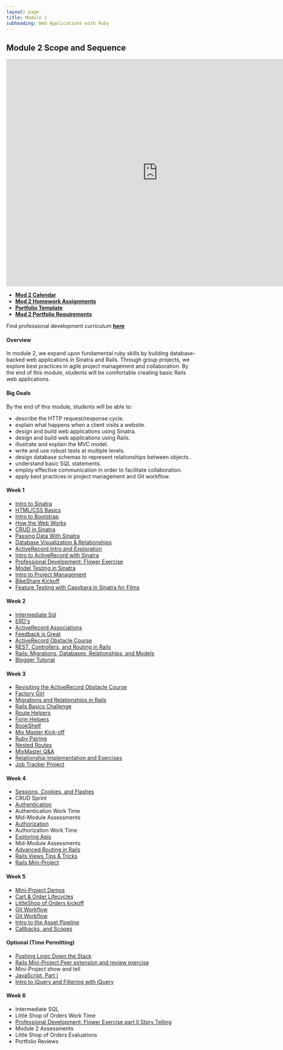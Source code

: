 ```yaml
---
layout: page
title: Module 2
subheading: Web Applications with Ruby
---
```


## Module 2 Scope and Sequence

<iframe src="https://calendar.google.com/calendar/embed?mode=week&src=casimircreative.com_rps2hg1nfqjih4rcl3gl6s4lpk%40group.calendar.google.com&ctz=America/Denver" style="border: 0" width="800" height="600" frameborder="0" scrolling="no"></iframe>

* [__Mod 2 Calendar__](https://calendar.google.com/calendar/embed?src=casimircreative.com_rps2hg1nfqjih4rcl3gl6s4lpk@group.calendar.google.com&ctz=America/Denver)
* [__Mod 2 Homework Assignments__](homework)
* [__Portfolio Template__](https://raw.githubusercontent.com/turingschool/portfolios/master/template.markdown)
* [__Mod 2 Portfolio Requirements__](https://github.com/turingschool/portfolios#module-2)

Find professional development curriculum [__here__](/professional_development)

#### Overview

In module 2, we expand upon fundamental ruby skills by building database-backed web applications in Sinatra and Rails. Through group projects, we explore best practices in agile project management and collaboration. By the end of this module, students will be comfortable creating basic Rails web applications.

#### Big Goals

By the end of this module, students will be able to:

* describe the HTTP request/response cycle.
* explain what happens when a client visits a website.
* design and build web applications using Sinatra.
* design and build web applications using Rails.
* illustrate and explain the MVC model.
* write and use robust tests at multiple levels.
* design database schemas to represent relationships between objects .
* understand basic SQL statements.
* employ effective communication in order to facilitate collaboration.
* apply best practices in project management and Git workflow.



#### Week 1

* [Intro to Sinatra](lessons/introduction_to_sinatra)
* [HTML/CSS Basics](slides/html_css_basics/html_css_basics)
* [Intro to Bootstrap](lessons/introduction_to_bootstrap_v2)
* [How the Web Works](lessons/how_the_web_works)
* [CRUD in Sinatra](lessons/crud-intro-sinatra)
* [Passing Data With Sinatra](https://github.com/turingschool/shopping)
* [Database Visualization & Relationships](lessons/visualising_and_implementing_database_relationships)
* [ActiveRecord Intro and Exploration](https://github.com/turingschool/intro-to-ar)
* [Intro to ActiveRecord with Sinatra](lessons/intro_to_active_record_in_sinatra)
* [Professional Development: Flower Exercise](../professional_development/module_two/flower_exercise)
* [Model Testing in Sinatra](lessons/model_testing_in_sinatra_with_films)
* [Intro to Project Management](lessons/intro_to_project_management)
* [BikeShare Kickoff](https://github.com/turingschool/bike-share)
* [Feature Testing with Capybara in Sinatra for Films](lessons/feature_testing_in_sinatra_with_films)

#### Week 2

* [Intermediate Sql]()
* [ERD's](lessons/entity-relationship-diagramming)
* [ActiveRecord Associations](lessons/activerecord_associations)
* [Feedback is Great](slides/difficult_conversations/diff-convos)
* [ActiveRecord Obstacle Course](lessons/active_record_obstacle_course)
* [REST, Controllers, and Routing in Rails](lessons/rest_routing_and_controllers_in_rails)
* [Rails: Migrations, Databases, Relationships, and Models](lessons/models_databases_relationships)
* [Blogger Tutorial](projects/blogger)

#### Week 3

* [Revisiting the ActiveRecord Obstacle Course](lessons/active_record_obstacle_course)
* [Factory Girl](lessons/factory_documentation)
* [Migrations and Relationships in Rails](lessons/migrations-databases-relationships)
* [Rails Basics Challenge](lessons/models_databases_relationships_routes_controllers_oh_my)
* [Route Helpers](lessons/route_helpers)
* [Form Helpers](lessons/form_helpers_rails)
* [BookShelf](lessons/forms_primer)
* [Mix Master Kick-off](projects/mix_master/1_getting_started)
* [Ruby Pairing](https://github.com/turingschool/challenges/blob/master/flatten.markdown)
* [Nested Routes](lessons/advanced_routing_rails)
* [MixMaster Q&A](projects/mix_master/1_getting_started)
* [Relationship Implementation and Exercises](https://github.com/turingschool-examples/relationship_practice_exercises)
* [Job Tracker Project](https://github.com/turingschool/job-tracker)

#### Week 4

* [Sessions, Cookies, and Flashes](lessons/sessions_cookies_flashes)
* CRUD Sprint
* [Authentication](lessons/authentication)
* Authentication Work Time
* Mid-Module Assessments
* [Authorization](lessons/authorization-in-rails)
* Authorization Work Time
* [Exploring Apis](lessons/exploring_apis)
* Mid-Module Assessments
* [Advanced Routing in Rails](lessons/advanced_routing_rails)
* [Rails Views Tips & Tricks](lessons/rails_views_tips_and_techniques)
* [Rails Mini-Project](projects/mini-project)

#### Week 5

* [Mini-Project Demos](lessons/mini-project-gem-implementation)
* [Cart & Order Lifecycles](lessons/cart_implementation)
* [LittleShop of Orders kickoff](projects/little_shop)
* [Git Workflow](lessons/git_workflows)
* [Git Workflow](lessons/small_team_git_workflow)
* [Intro to the Asset Pipeline](lessons/intro_to_the_asset_pipeline)
* [Callbacks, and Scopes](lessons/scopes_callbacks_class_methods.markdown)

#### Optional (Time Permitting)
* [Pushing Logic Down the Stack](http://tutorials.jumpstartlab.com/topics/architecture/pushing_logic_down_the_stack.html)
* [Rails Mini-Project Peer extension and review exercise](lessons/mini-project-gem-implementation)
* Mini-Project show and tell
* [JavaScript, Part I](lessons/introduction_to_javascript)
* [Intro to jQuery and Filtering with jQuery](lessons/introduction_to_jquery)

#### Week 6

* Intermediate SQL
* Little Shop of Orders Work Time
* [Professional Development: Flower Exercise part II Story Telling](../professional_development/module_two/flower/exercise)
* Module 2 Assessments
* Little Shop of Orders Evaluations
* Portfolio Reviews
